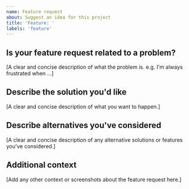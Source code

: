 ```yaml
---
name: Feature request
about: Suggest an idea for this project
title: 'Feature: '
labels: 'feature'
---
```


## Is your feature request related to a problem?

[A clear and concise description of what the problem is. e.g. I'm always frustrated when ...]

## Describe the solution you'd like

[A clear and concise description of what you want to happen.]

## Describe alternatives you've considered

[A clear and concise description of any alternative solutions or features you've considered.]

## Additional context

[Add any other context or screenshots about the feature request here.]
